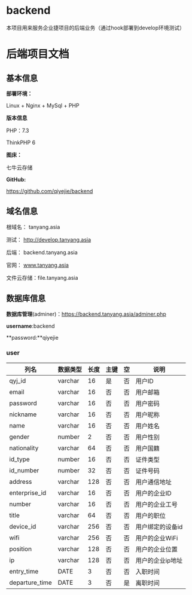 # backend

本项目用来服务企业捷项目的后端业务（通过hook部署到develop环境测试）

# 后端项目文档

## 基本信息

**部署环境：**

Linux + Nginx + MySql + PHP

**版本信息**

PHP：7.3

ThinkPHP 6

**图床：**

七牛云存储

**GitHub:**

https://github.com/qiyejie/backend

## 域名信息

根域名：        tanyang.asia

测试：            http://develop.tanyang.asia

后端：            backend.tanyang.asia

官网：            www.tanyang.asia

文件云存储：file.tanyang.asia

## 数据库信息

**数据库管理**(adminer)：https://backend.tanyang.asia/adminer.php

**username**:backend

**password:**qiyejie

### user

| 列名           | 数据类型 | 长度 | 主键 | 空   | 说明             |
| -------------- | -------- | ---- | ---- | ---- | ---------------- |
| qyj_id         | varchar  | 16   | 是   | 否   | 用户ID           |
| email          | varchar  | 16   | 否   | 否   | 用户邮箱         |
| password       | varchar  | 16   | 否   | 否   | 用户密码         |
| nickname       | varchar  | 16   | 否   | 否   | 用户昵称         |
| name           | varchar  | 16   | 否   | 否   | 用户姓名         |
| gender         | number   | 2    | 否   | 否   | 用户性别         |
| nationality    | varchar  | 64   | 否   | 否   | 用户国籍         |
| id_type        | number   | 16   | 否   | 否   | 证件类型         |
| id_number      | number   | 32   | 否   | 否   | 证件号码         |
| address        | varchar  | 128  | 否   | 否   | 用户通信地址     |
| enterprise_id  | varchar  | 16   | 否   | 否   | 用户的企业ID     |
| number         | varchar  | 16   | 否   | 否   | 用户的企业工号   |
| title          | varchar  | 64   | 否   | 否   | 用户的职位       |
| device_id      | varchar  | 256  | 否   | 否   | 用户绑定的设备id |
| wifi           | varchar  | 256  | 否   | 否   | 用户的企业WiFi   |
| position       | varchar  | 128  | 否   | 否   | 用户的企业位置   |
| ip             | varchar  | 128  | 否   | 否   | 用户的企业ip地址 |
| entry_time     | DATE     | 3    | 否   | 否   | 入职时间         |
| departure_time | DATE     | 3    | 否   | 是   | 离职时间         |









